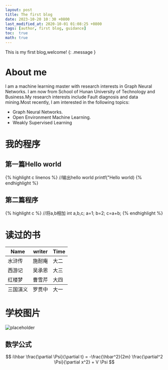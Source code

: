 ```yaml
---
layout: post
title: The first blog
date: 2023-10-20 10：30 +0800
last_modified_at: 2020-10-01 01:08:25 +0800
tags: [author, first blog, guidance]
toc:  true
math: true
---
```


This is my first blog,welcome!
{: .message }

# About me

l am a machine learning master with research interests in Graph Neural Networks. l am now from School of Hunan University of Technology and Business.My research interests include Fault diagnosis and data mining.Most recently, l am interested in the following topics:
- Graph Neural Networks.
- Open Environment Machine Learning. 
- Weakly Supervised Learning


# 我的程序

## 第一篇Hello world

{% highlight c linenos %}
//输出hello world
printf("Hello world)
{% endhighlight %}

## 第二篇程序
{% highlight c %}
//将a,b相加
int a,b,c;
a=1;
b=2;
c=a+b;
{% endhighlight %}

# 读过的书
<table>
  <thead>
    <tr>
      <th>Name</th>
      <th>writer</th>
      <th>Time</th>
    </tr>
  </thead>
  <tfoot>
    <tr>
      <td>三国演义</td>
      <td>罗贯中</td>
      <td>大一</td>
    </tr>
  </tfoot>
  <tbody>
    <tr>
      <td>水浒传</td>
      <td>施耐庵</td>
      <td>大二</td>
    </tr>
    <tr>
      <td>西游记</td>
      <td>吴承恩</td>
      <td>大三</td>
    </tr>
    <tr>
      <td>红楼梦</td>
      <td>曹雪芹</td>
      <td>大四</td>
    </tr>
  </tbody>
</table>

# 学校图片

![placeholder](https://via.placeholder.com/600x400 "Large example image")

## 数学公式

$$
i\hbar \frac{\partial \Psi}{\partial t} = -\frac{\hbar^2}{2m}
\frac{\partial^2 \Psi}{\partial x^2} + V \Psi
$$





